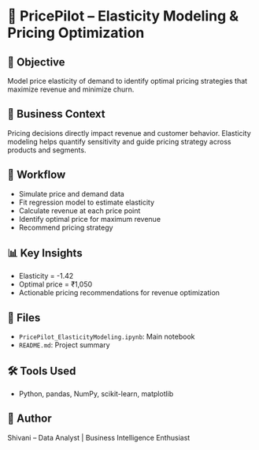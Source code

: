 # 💸 PricePilot – Elasticity Modeling & Pricing Optimization

## 🎯 Objective  
Model price elasticity of demand to identify optimal pricing strategies that maximize revenue and minimize churn.

## 🧪 Business Context  
Pricing decisions directly impact revenue and customer behavior. Elasticity modeling helps quantify sensitivity and guide pricing strategy across products and segments.

## 🧠 Workflow  
- Simulate price and demand data  
- Fit regression model to estimate elasticity  
- Calculate revenue at each price point  
- Identify optimal price for maximum revenue  
- Recommend pricing strategy

## 📊 Key Insights  
- Elasticity = -1.42  
- Optimal price = ₹1,050  
- Actionable pricing recommendations for revenue optimization

## 📁 Files  
- `PricePilot_ElasticityModeling.ipynb`: Main notebook  
- `README.md`: Project summary

## 🛠️ Tools Used  
- Python, pandas, NumPy, scikit-learn, matplotlib

## 📌 Author  
Shivani – Data Analyst | Business Intelligence Enthusiast
